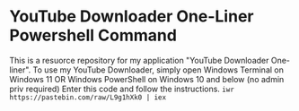 # YouTube Downloader One-Liner Powershell Command

This is a resuorce repository for my application "YouTube Downloader One-liner".
To use my YouTube Downloader, simply open Windows Terminal on Windows 11 OR Windows PowerShell on Windows 10 and below (no admin priv required)
Enter this code and follow the instructions.
`iwr https://pastebin.com/raw/L9g1hXk0 | iex`

